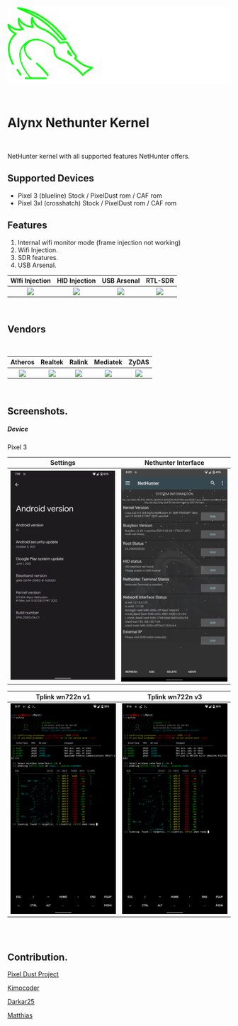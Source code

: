 


<p ><img src="https://raw.githubusercontent.com/AlynxHost/Alynxhost.github.io/main/logox.png" width="1000px" alt="project-image"></p>
<br>
<h1 id="title">Alynx Nethunter Kernel</h1>
<br>
<p id="description">NetHunter kernel with all supported features NetHunter offers.</p>


## Supported Devices

- Pixel 3 (blueline) Stock / PixelDust rom / CAF rom 
- Pixel 3xl (crosshatch) Stock / PixelDust rom / CAF rom 

## Features
 1. Internal wifi monitor mode (frame injection not working)
 2. Wifi Injection. 
 3. SDR features. 
 4. USB Arsenal.


| WIfi Injection | HID Injection  | USB Arsenal | RTL-SDR |
|----------------|----------------|-------------|---------|
|<center><img align="center" src="https://cdn1.iconfinder.com/data/icons/warnings-and-dangers/400/Warning-02-512.png" width="20px"></center> | <center><img align="center" src="https://cdn1.iconfinder.com/data/icons/warnings-and-dangers/400/Warning-02-512.png" width="20px"></center> | <center><img align="center" src="https://cdn1.iconfinder.com/data/icons/warnings-and-dangers/400/Warning-02-512.png" width="20px"></center> | <center><img align="center" src="https://cdn1.iconfinder.com/data/icons/warnings-and-dangers/400/Warning-02-512.png" width="20px"></center> |


<br>

## Vendors

<br>

| Atheros | Realtek | Ralink | Mediatek | ZyDAS |
|---------|---------|--------|----------|-------|
|<center><img align="center" src="https://cdn1.iconfinder.com/data/icons/warnings-and-dangers/400/Warning-02-512.png" width="20px"></center> | <center><img align="center" src="https://cdn1.iconfinder.com/data/icons/warnings-and-dangers/400/Warning-02-512.png" width="20px"></center> | <center><img align="center" src="https://cdn1.iconfinder.com/data/icons/warnings-and-dangers/400/Warning-02-512.png" width="20px"></center> | <center><img align="center" src="https://cdn1.iconfinder.com/data/icons/warnings-and-dangers/400/Warning-02-512.png" width="20px"></center> | <center><img align="center" src="https://cdn1.iconfinder.com/data/icons/warnings-and-dangers/400/Warning-02-512.png" width="20px"></center>

<br>

## Screenshots.

<h5>Device</h5>
Pixel 3 



|Settings| Nethunter Interface |
|--|--|
| <img src="https://raw.githubusercontent.com/ImageHostx/ImageHostx.github.io/main/phone.png" width="300px">| <img src="https://raw.githubusercontent.com/ImageHostx/ImageHostx.github.io/main/nethunter.png" width="300px">



|Tplink wn722n v1| Tplink wn722n v3 |
|--|--|
| <img src="https://raw.githubusercontent.com/ImageHostx/ImageHostx.github.io/main/ath9k.png" width="300px">| <img src="https://raw.githubusercontent.com/ImageHostx/ImageHostx.github.io/main/rtl8188.png" width="300px">

<br>
<br>

## Contribution.

[Pixel Dust Project](https://github.com/PixelDust-Devices)

[Kimocoder](https://github.com/kimocoder)

[Darkar25](https://github.com/Darkar25)

[Matthias](https://github.com/Darkar25)



